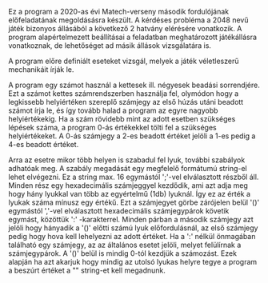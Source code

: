Ez a program a 2020-as évi Matech-verseny második fordulójának előfeladatának megoldásásra készült. A kérdéses probléma a 2048 nevű játék bizonyos állásából a következő 2 hatvány elérésére vonatkozik. A program alapértelmezett beállításai a feladatban meghatározott játékállásra vonatkoznak, de lehetőséget ad másik állások vizsgálatára is.

A program előre definiált eseteket vizsgál, melyek a játék véletleszerű mechanikáit írják le.

A program egy számot használ a kettesek ill. négyesek beadási sorrendjére. Ezt a számot kettes számrendszerben használja fel, olymódon hogy a legkissebb helyiértéken szereplő számjegy az első húzás utáni beadott számot írja le, és így tovább halad a program az egyre nagyobb helyiértékekig. Ha a szám rövidebb mint az adott esetben szükséges lépések száma, a program 0-ás értékekkel tölti fel a szükséges helyiértékeket. A 0-ás számjegy a 2-es beadott értéket jelöli a 1-es pedig a 4-es beadott értéket.

Arra az esetre mikor több helyen is szabadul fel lyuk, további szabályok adhatóak meg. A szabály megadását egy megfelelő formátumú string-el lehet elvégezni. Ez a string max. 16 egymástól ';'-vel elválasztott részből áll. Minden rész egy hexadecimális számjeggyel kezdődik, ami azt adja meg hogy hány lyukkal van több az egyértelmű (1db) lyuknál. Így ez az érték a lyukak száma mínusz egy értékű. Ezt a számjegyet görbe zárójelen belül '()' egymástól ','-vel elválasztott hexadecimális számjegypárok követik egymást, közöttük ':' -karakterrel. Minden párban a második számjegy azt jelöli hogy hányadik a '()' előtti számú lyuk előfordulásnál, az első számjegy pedig hogy hova kell lehelyezni az adott értéket. Ha a ':' nélkül önmagában található egy számjegy, az az általános esetet jelöli, melyet felülírnak a számjegypárok. A '()' belül is mindig 0-tól kezdjük a számozást. Ezek alapján ha azt akarjuk hogy mindig az utolsó lyukas helyre tegye a program a beszúrt értéket a "" string-et kell megadnunk.
